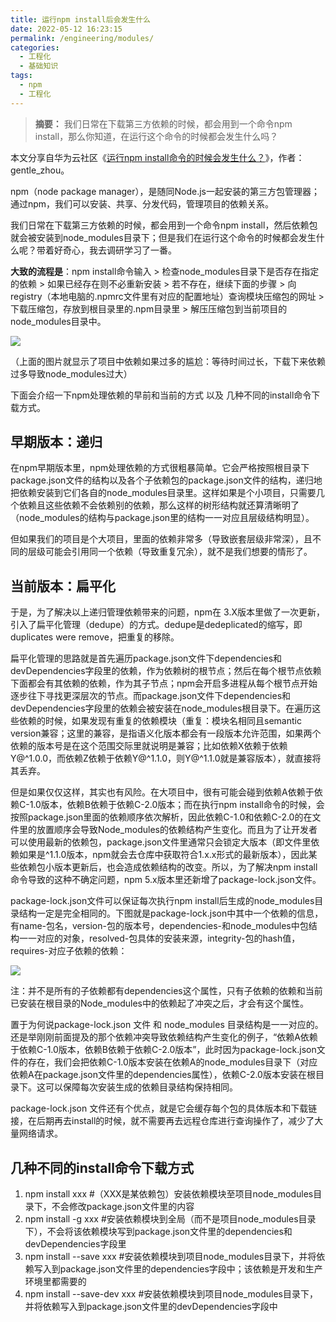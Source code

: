 ```yaml
---
title: 运行npm install后会发生什么
date: 2022-05-12 16:23:15
permalink: /engineering/modules/
categories:
  - 工程化
  - 基础知识
tags:
  - npm
  - 工程化
---
```



> **摘要：** 我们日常在下载第三方依赖的时候，都会用到一个命令npm install，那么你知道，在运行这个命令的时候都会发生什么吗？

<!-- more -->

本文分享自华为云社区《[运行npm install命令的时候会发生什么？](https://bbs.huaweicloud.com/blogs/348904)》，作者： gentle_zhou。

npm（node package manager），是随同Node.js一起安装的第三方包管理器；通过npm，我们可以安装、共享、分发代码，管理项目的依赖关系。

我们日常在下载第三方依赖的时候，都会用到一个命令npm install，然后依赖包就会被安装到node_modules目录下；但是我们在运行这个命令的时候都会发生什么呢？带着好奇心，我去调研学习了一番。

**大致的流程是**：npm install命令输入 > 检查node_modules目录下是否存在指定的依赖 > 如果已经存在则不必重新安装 > 若不存在，继续下面的步骤 > 向 registry（本地电脑的.npmrc文件里有对应的配置地址）查询模块压缩包的网址 > 下载压缩包，存放到根目录里的.npm目录里 > 解压压缩包到当前项目的node_modules目录中。

![](https://p3-juejin.byteimg.com/tos-cn-i-k3u1fbpfcp/66ee714fea26413b89b992b6d5b5ab6d~tplv-k3u1fbpfcp-zoom-1.image)

（上面的图片就显示了项目中依赖如果过多的尴尬：等待时间过长，下载下来依赖过多导致node_modules过大）

下面会介绍一下npm处理依赖的早前和当前的方式 以及 几种不同的install命令下载方式。

## 早期版本：递归

在npm早期版本里，npm处理依赖的方式很粗暴简单。它会严格按照根目录下package.json文件的结构以及各个子依赖包的package.json文件的结构，递归地把依赖安装到它们各自的node_modules目录里。这样如果是个小项目，只需要几个依赖且这些依赖不会依赖别的依赖，那么这样的树形结构就还算清晰明了（node_modules的结构与package.json里的结构一一对应且层级结构明显）。

但如果我们的项目是个大项目，里面的依赖非常多（导致嵌套层级非常深），且不同的层级可能会引用同一个依赖（导致重复冗余），就不是我们想要的情形了。

## 当前版本：扁平化

于是，为了解决以上递归管理依赖带来的问题，npm在 3.X版本里做了一次更新，引入了扁平化管理（dedupe）的方式。dedupe是dedeplicated的缩写，即duplicates were remove，把重复的移除。

扁平化管理的思路就是首先遍历package.json文件下dependencies和devDependencies字段里的依赖，作为依赖树的根节点；然后在每个根节点依赖下面都会有其依赖的依赖，作为其子节点；npm会开启多进程从每个根节点开始逐步往下寻找更深层次的节点。而package.json文件下dependencies和devDependencies字段里的依赖会被安装在node_modules根目录下。在遍历这些依赖的时候，如果发现有重复的依赖模块（重复：模块名相同且semantic version兼容；这里的兼容，是指语义化版本都会有一段版本允许范围，如果两个依赖的版本号是在这个范围交际里就说明是兼容；比如依赖X依赖于依赖Y@^1.0.0，而依赖Z依赖于依赖Y@^1.1.0，则Y@^1.1.0就是兼容版本），就直接将其丢弃。

但是如果仅仅这样，其实也有风险。在大项目中，很有可能会碰到依赖A依赖于依赖C-1.0版本，依赖B依赖于依赖C-2.0版本；而在执行npm install命令的时候，会按照package.json里面的依赖顺序依次解析，因此依赖C-1.0和依赖C-2.0的在文件里的放置顺序会导致Node_modules的依赖结构产生变化。而且为了让开发者可以使用最新的依赖包，package.json文件里通常只会锁定大版本（即文件里依赖如果是^1.1.0版本，npm就会去仓库中获取符合1.x.x形式的最新版本），因此某些依赖包小版本更新后，也会造成依赖结构的改变。所以，为了解决npm install命令导致的这种不确定问题，npm 5.x版本里还新增了package-lock.json文件。

package-lock.json文件可以保证每次执行npm install后生成的node_modules目录结构一定是完全相同的。下图就是package-lock.json中其中一个依赖的信息，有name-包名，version-包的版本号，dependencies-和node_modules中包结构一一对应的对象，resolved-包具体的安装来源，integrity-包的hash值，requires-对应子依赖的依赖：

![](https://p3-juejin.byteimg.com/tos-cn-i-k3u1fbpfcp/9f47f1eca9f1485b84575d607eda1de4~tplv-k3u1fbpfcp-zoom-1.image)

注：并不是所有的子依赖都有dependencies这个属性，只有子依赖的依赖和当前已安装在根目录的Node_modules中的依赖起了冲突之后，才会有这个属性。

置于为何说package-lock.json 文件 和 node_modules 目录结构是一一对应的。还是举刚刚前面提及的那个依赖冲突导致依赖结构产生变化的例子，“依赖A依赖于依赖C-1.0版本，依赖B依赖于依赖C-2.0版本”，此时因为package-lock.json文件的存在，我们会把依赖C-1.0版本安装在依赖A的node_modules目录下（对应依赖A在package.json文件里的dependencies属性），依赖C-2.0版本安装在根目录下。这可以保障每次安装生成的依赖目录结构保持相同。

package-lock.json 文件还有个优点，就是它会缓存每个包的具体版本和下载链接，在后期再去install的时候，就不需要再去远程仓库进行查询操作了，减少了大量网络请求。

## 几种不同的install命令下载方式

1.  npm install xxx #（XXX是某依赖包）安装依赖模块至项目node_modules目录下，不会修改package.json文件里的内容
1.  npm install -g xxx #安装依赖模块到全局（而不是项目node_modules目录下），不会将该依赖模块写到package.json文件里的dependencies和devDependencies字段里
1.  npm install --save xxx #安装依赖模块到项目node_modules目录下，并将依赖写入到package.json文件里的dependencies字段中；该依赖是开发和生产环境里都需要的
1.  npm install --save-dev xxx #安装依赖模块到项目node_modules目录下，并将依赖写入到package.json文件里的devDependencies字段中